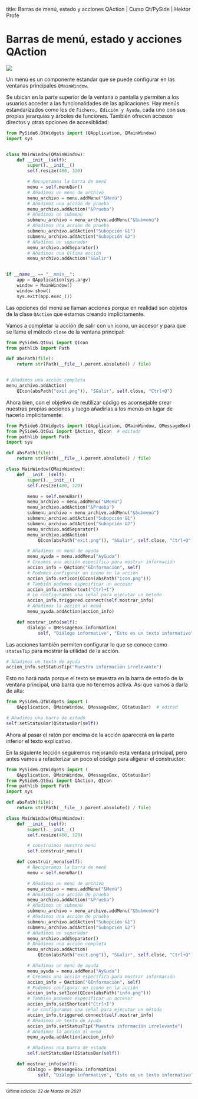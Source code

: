 title: Barras de menú, estado y acciones QAction | Curso Qt/PySide | Hektor Profe

# Barras de menú, estado y acciones QAction

<img src="{{cdn}}/pyside/25.gif">

Un menú es un componente estandar que se puede configurar en las ventanas principales `QMainWindow`.

Se ubican en la parte superior de la ventana o pantalla y permiten a los usuarios acceder a las funcionalidades de las aplicaciones. Hay menús estandarizados como los de `Fichero, Edición y Ayuda`, cada uno con sus propias jerarquías y árboles de funciones. También ofrecen accesos directos y otras opciones de accesiblidad:

```python
from PySide6.QtWidgets import (QApplication, QMainWindow)
import sys


class MainWindow(QMainWindow):
    def __init__(self):
        super().__init__()
        self.resize(480, 320)

        # Recuperamos la barra de menú
        menu = self.menuBar()
        # Añadimos un menú de archivo
        menu_archivo = menu.addMenu("&Menú")
        # Añadimos una acción de prueba
        menu_archivo.addAction("&Prueba")
        # Añadimos un submenú
        submenu_archivo = menu_archivo.addMenu("&Submenú")
        # Añadimos una acción de prueba
        submenu_archivo.addAction("Subopción &1")
        submenu_archivo.addAction("Subopción &2")
        # Añadimos un separador
        menu_archivo.addSeparator()
        # Añadimos una última acción
        menu_archivo.addAction("S&alir")


if __name__ == "__main__":
    app = QApplication(sys.argv)
    window = MainWindow()
    window.show()
    sys.exit(app.exec_())
```

Las opciones del menú se llaman acciones porque en realidad son objetos de la clase `QAction` que estamos creando implícitamente.

Vamos a completar la acción de salir con un icono, un accesor y para que se llame el método `close` de la ventana principal:

```python
from PySide6.QtGui import QIcon
from pathlib import Path

def absPath(file):
    return str(Path(__file__).parent.absolute() / file)


# Añadimos una acción completa
menu_archivo.addAction(
    QIcon(absPath("exit.png")), "S&alir", self.close, "Ctrl+Q")
```

Ahora bien, con el objetivo de reutilizar código es aconsejable crear nuestras propias acciones y luego añadirlas a los menús en lugar de hacerlo implícitamente:

```python
from PySide6.QtWidgets import (QApplication, QMainWindow, QMessageBox) # edited
from PySide6.QtGui import QAction, QIcon  # editado
from pathlib import Path
import sys

def absPath(file):
    return str(Path(__file__).parent.absolute() / file)

class MainWindow(QMainWindow):
    def __init__(self):
        super().__init__()
        self.resize(480, 320)

        menu = self.menuBar()
        menu_archivo = menu.addMenu("&Menú")
        menu_archivo.addAction("&Prueba")
        submenu_archivo = menu_archivo.addMenu("&Submenú")
        submenu_archivo.addAction("Subopción &1")
        submenu_archivo.addAction("Subopción &2")
        menu_archivo.addSeparator()
        menu_archivo.addAction(
            QIcon(absPath("exit.png")), "S&alir", self.close, "Ctrl+Q")

        # Añadimos un menú de ayuda
        menu_ayuda = menu.addMenu("Ay&uda")
        # Creamos una acción específica para mostrar información
        accion_info = QAction("&Información", self)
        # Podemos configurar un icono en la acción
        accion_info.setIcon(QIcon(absPath("icon.png")))
        # También podemos especificar un accesor
        accion_info.setShortcut("Ctrl+I")
        # Le configuramos una señal para ejecutar un método
        accion_info.triggered.connect(self.mostrar_info)
        # Añadimos la acción al menú
        menu_ayuda.addAction(accion_info)

    def mostrar_info(self):
        dialogo = QMessageBox.information(
            self, "Diálogo informativo", "Esto es un texto informativo")
```

Las acciones también permiten configurar lo que se conoce como `statusTip` para mostrar la utilidad de la acción.

```python
# Añadimos un texto de ayuda
accion_info.setStatusTip("Muestra información irrelevante")
```

Esto no hará nada porque el texto se muestra en la barra de estado de la ventana principal, una barra que no tenemos activa. Así que vamos a darla de alta:

```python
from PySide6.QtWidgets import (
    QApplication, QMainWindow, QMessageBox, QStatusBar)  # edited

# Añadimos una barra de estado
self.setStatusBar(QStatusBar(self))
```

Ahora al pasar el ratón por encima de la acción aparecerá en la parte inferior el texto explicativo.

En la siguiente lección seguiremos mejorando esta ventana principal, pero antes vamos a refactorizar un poco el código para aligerar el constructor:

```python
from PySide6.QtWidgets import (
    QApplication, QMainWindow, QMessageBox, QStatusBar)
from PySide6.QtGui import QAction, QIcon
from pathlib import Path
import sys

def absPath(file):
    return str(Path(__file__).parent.absolute() / file)

class MainWindow(QMainWindow):
    def __init__(self):
        super().__init__()
        self.resize(480, 320)

        # construimos nuestro menú
        self.construir_menu()

    def construir_menu(self):
        # Recuperamos la barra de menú
        menu = self.menuBar()

        # Añadimos un menú de archivo
        menu_archivo = menu.addMenu("&Menú")
        # Añadimos una acción de prueba
        menu_archivo.addAction("&Prueba")
        # Añadimos un submenú
        submenu_archivo = menu_archivo.addMenu("&Submenú")
        # Añadimos una acción de prueba
        submenu_archivo.addAction("Subopción &1")
        submenu_archivo.addAction("Subopción &2")
        # Añadimos un separador
        menu_archivo.addSeparator()
        # Añadimos una acción completa
        menu_archivo.addAction(
            QIcon(absPath("exit.png")), "S&alir", self.close, "Ctrl+Q")

        # Añadimos un menú de ayuda
        menu_ayuda = menu.addMenu("Ay&uda")
        # Creamos una acción específica para mostrar información
        accion_info = QAction("&Información", self)
        # Podemos configurar un icono en la acción
        accion_info.setIcon(QIcon(absPath("info.png")))
        # También podemos especificar un accesor
        accion_info.setShortcut("Ctrl+I")
        # Le configuramos una señal para ejecutar un método
        accion_info.triggered.connect(self.mostrar_info)
        # Añadimos un texto de ayuda
        accion_info.setStatusTip("Muestra información irrelevante")
        # Añadimos la acción al menú
        menu_ayuda.addAction(accion_info)

        # Añadimos una barra de estado
        self.setStatusBar(QStatusBar(self))

    def mostrar_info(self):
        dialogo = QMessageBox.information(
            self, "Diálogo informativo", "Esto es un texto informativo")
```

___
<small class="edited"><i>Última edición: 22 de Marzo de 2021</i></small>